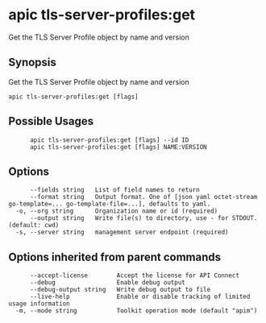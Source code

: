 # apic tls-server-profiles:get

Get the TLS Server Profile object by name and version

## Synopsis

Get the TLS Server Profile object by name and version

```
apic tls-server-profiles:get [flags]
```

## Possible Usages

```
      apic tls-server-profiles:get [flags] --id ID
      apic tls-server-profiles:get [flags] NAME:VERSION
```

## Options

```
      --fields string   List of field names to return
      --format string   Output format. One of [json yaml octet-stream go-template=... go-template-file=...], defaults to yaml.
  -o, --org string      Organization name or id (required)
      --output string   Write file(s) to directory, use - for STDOUT. (default: cwd)
  -s, --server string   management server endpoint (required)
```

## Options inherited from parent commands

```
      --accept-license        Accept the license for API Connect
      --debug                 Enable debug output
      --debug-output string   Write debug output to file
      --live-help             Enable or disable tracking of limited usage information
  -m, --mode string           Toolkit operation mode (default "apim")
```
